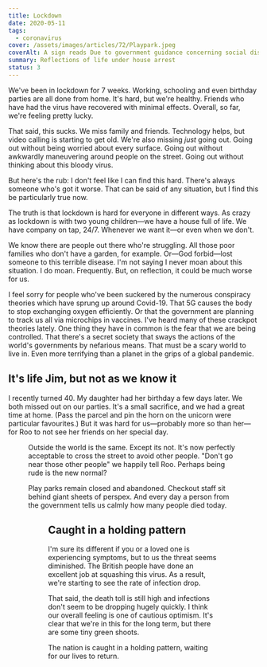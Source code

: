 ```yaml
---
title: Lockdown
date: 2020-05-11
tags:
  - coronavirus
cover: /assets/images/articles/72/Playpark.jpeg
coverAlt: A sign reads Due to government guidance concerning social distancing, we are closing this play area until further notice. Thank you for your cooperation.
summary: Reflections of life under house arrest
status: 3
---
```


We've been in lockdown for 7 weeks. Working, schooling and even birthday parties are all done from home. It's hard, but we're healthy. Friends who have had the virus have recovered with minimal effects. Overall, so far, we're feeling pretty lucky. 

That said, this sucks. We miss family and friends. Technology helps, but video calling is starting to get old. We're also missing *just* going out. Going out without being worried about every surface. Going out without awkwardly maneuvering around people on the street. Going out without thinking about this bloody virus. 

But here's the rub: I don't feel like I can find this hard. There's always someone who's got it worse. That can be said of any situation, but I find this be particularly true now.
 
The truth is that lockdown is hard for everyone in different ways. As crazy as lockdown is with two young children—we have a house full of life. We have company on tap, 24/7. Whenever we want it—or even when we don't. 

We know there are people out there who're struggling. All those poor families who don't have a garden, for example. Or—God forbid—lost someone to this terrible disease. I'm not saying I never moan about this situation. I do moan. Frequently. But, on reflection, it could be much worse for us.  

I feel sorry for people who've been suckered by the numerous conspiracy theories which have sprung up around Covid-19. That 5G causes the body to stop exchanging oxygen efficiently. Or that the government are planning to track us all via microchips in vaccines. I've heard many of these crackpot theories lately. One thing they have in common is the fear that we are being controlled. That there's a secret society that sways the actions of the world's governments by nefarious means. That must be a scary world to live in. Even more terrifying than a planet in the grips of a global pandemic. 

## It's life Jim, but not as we know it

I recently turned 40. My daughter had her birthday a few days later. We both missed out on our parties. It's a small sacrifice, and we had a great time at home. (Pass the parcel and pin the horn on the unicorn were particular favourites.) But it was hard for us—probably more so than her—for Roo to not see her friends on her special day. 

<figure url="/assets/images/articles/72/Pin-the-tail-on-the-unicorn.jpeg" caption="Roo, blindfolded, playing pin the tail on the unicorn">

Outside the world is the same. Except its not. It's now perfectly acceptable to cross the street to avoid other people. "Don't go near those other people" we happily tell Roo. Perhaps being rude is the new normal?

Play parks remain closed and abandoned. Checkout staff sit behind giant sheets of perspex. And every day a person from the government tells us calmly how many people died today. 

<figure url="/assets/images/articles/72/Playpark.jpeg" caption="The gate to the overgrown Southfields play park in Littlehampton. A sign reads Due to government guidance concerning social distancing, we are closing this play area until further notice. Thank you for your cooperation.">

## Caught in a holding pattern

I'm sure its different if you or a loved one is experiencing symptoms, but to us the threat seems diminished. The British people have done an excellent job at squashing this virus. As a result, we're starting to see the rate of infection drop. 

That said, the death toll is still high and infections don't seem to be dropping hugely quickly. I think our overall feeling is one of cautious optimism. It's clear that we're in this for the long term, but there are some tiny green shoots. 

The nation is caught in a holding pattern, waiting for our lives to return. 

